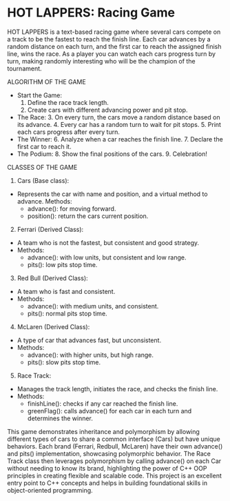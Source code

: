 # HOT LAPPERS: Racing Game

HOT LAPPERS is a text-based racing game where several cars compete on a track to be the fastest to reach the finish line. Each car advances by a random distance on each turn, and the first car to reach the assigned finish line, wins the race. As a player you can watch each cars progress turn by turn, making randomly interesting who will be the champion of the tournament.

ALGORITHM OF THE GAME

- Start the Game:
  1. Define the race track length.
  2. Create cars with different advancing power and pit stop.
- The Race:
  3. On every turn, the cars move a random distance based on its advance.
  4. Every car has a random turn to wait for pit stops.
  5. Print each cars progress after every turn.
- The Winner:
  6. Analyze when a car reaches the finish line.
  7. Declare the first car to reach it.
- The Podium:
  8. Show the final positions of the cars.
  9. Celebration!

CLASSES OF THE GAME

1. Cars (Base class):
- Represents the car with name and position, and a virtual method to advance.
Methods:
  - advance(): for moving forward.
  - position(): return the cars current position.
2. Ferrari (Derived Class):
- A team who is not the fastest, but consistent and good strategy.
- Methods:
  - advance(): with low units, but consistent and low range.
  - pits(): low pits stop time.
3. Red Bull (Derived Class):
- A team who is fast and consistent.
- Methods:
  - advance(): with medium units, and consistent.
  - pits(): normal pits stop time.
4. McLaren (Derived Class):
- A type of car that advances fast, but unconsistent.
- Methods:
  - advance(): with higher units, but high range.
  - pits(): slow pits stop time.
5. Race Track:
- Manages the track length, initiates the race, and checks the finish line.
- Methods:
  - finishLine(): checks if any car reached the finish line.
  - greenFlag(): calls advance() for each car in each turn and determines the winner.

This game demonstrates inheritance and polymorphism by allowing different types of cars to share a common interface (Cars) but have unique behaviors. Each brand (Ferrari, Redbull, McLaren) have their own advance() and pits() implementation, showcasing polymorphic behavior. The Race Track class then leverages polymorphism by calling advance() on each Car without needing to know its brand, highlighting the power of C++ OOP principles in creating flexible and scalable code. This project is an excellent entry point to C++ concepts and helps in building foundational skills in object-oriented programming.  
